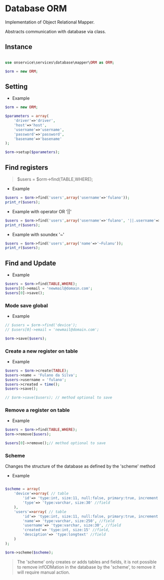 # Database ORM
Implementation of Object Relational Mapper.

Abstracts communication with database via class.

## Instance 

```php

use onservice\services\database\mapper\ORM as ORM;

$orm = new ORM;
```

## Setting 

- Example

```php
$orm = new ORM;

$parameters = array(
	'driver'=>'driver',
	'host'=>'host',
	'username'=>'username',
	'password'=>'password',
	'basename'=>'basename'
);

$orm->setup($parameters);
```


## Find registers

> $users = $orm->find(TABLE,WHERE);

- Example

```php
$users = $orm->find('users',array('username'=>'fulano'));
print_r($users);
```

- Example with operator OR '||'

```php
$users = $orm->find('users',array('username'=>'fulano', '||.username'=>'ciclano'));
print_r($users);
```

- Example with soundex '~'

```php
$users = $orm->find('users',array('name'=>'~Fulanu'));
print_r($users);
```



## Find and Update

- Example

```php
$users = $orm->find(TABLE,WHERE);
$users[0]->email = 'newmail@domain.com';
$users[0]->save();
```

### Mode save global

- Example
```php
// $users = $orm->find('device');
// $users[0]->email = 'newmail@domain.com';

$orm->save($users);
```

### Create a new register on table

- Example

```php
$users = $orm->create(TABLE);
$users->name = 'Fulano da Silva';
$users->username = 'fulano';
$users->created = time();
$users->save();

// $orm->save($users); // method optional to save
```


### Remove a register on table

- Example

```php
$users = $orm->find(TABLE,WHERE);
$orm->remove($users); 

$users[0]->remove();// method optional to save
```



### Scheme
Changes the structure of the database as defined by the 'scheme' method

- Example

```php

$scheme = array(
	'device'=>array( // table
		'id'=> 'type:int, size:11, null:false, primary:true, increment:true', //field
		'type'=> 'type:varchar, size:30' //field
	),
	'users'=>array( // table
		'id'=> 'type:int, size:11, null:false, primary:true, increment:true', //field
		'name'=> 'type:varchar, size:250', //field
		'username'=> 'type:varchar, size:30', //field
		'created'=> 'type:int, size:15' //field,
		'desciption'=> 'type:longtext' //field
	)
);

$orm->scheme($scheme);

```

> The 'scheme' only creates or adds tables and fields, it is not possible to remove infODMation in the database by the 'scheme', to remove it will require manual action.